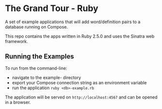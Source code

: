 # The Grand Tour - Ruby
A set of example applications that will add word/definition pairs to a database running on Compose.

This repo contains the apps written in Ruby 2.5.0 and uses the Sinatra web framework.

## Running the Examples

To run from the command-line:
- navigate to the example-<db> directory
- export your Compose connection string as an environment variable
- run the application `ruby <db>-example.rb`

The application will be served on `http://localhost:4567` and can be opened in a browser.